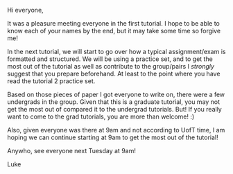 Hi everyone,

It was a pleasure meeting everyone in the first tutorial. I hope to be able to know each of your names by the end, but it may take some time so forgive me!

In the next tutorial, we will start to go over how a typical assignment/exam is formatted and structured. We will be using a practice set, and to get the most out of the tutorial as well as contribute to the group/pairs I *strongly* suggest that you prepare beforehand. At least to the point where you have read the tutorial 2 practice set.

Based on those pieces of paper I got everyone to write on, there were a few undergrads in the group. Given that this is a graduate tutorial, you may not get the most out of compared it to the undergrad tutorials. But! If you really want to come to the grad tutorials, you are more than welcome! :)

Also, given everyone was there at 9am and not according to UofT time, I am hoping we can continue starting at 9am to get the most out of the tutorial!

Anywho, see everyone next Tuesday at 9am!

Luke

